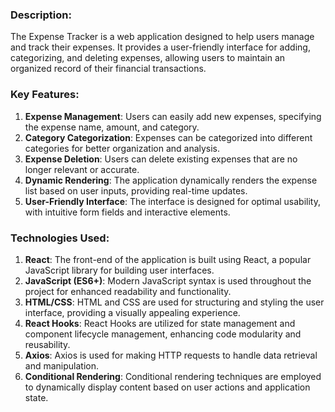### Description:
The Expense Tracker is a web application designed to help users manage and track their expenses. It provides a user-friendly interface for adding, categorizing, and deleting expenses, allowing users to maintain an organized record of their financial transactions.

### Key Features:
1. **Expense Management**: Users can easily add new expenses, specifying the expense name, amount, and category.
2. **Category Categorization**: Expenses can be categorized into different categories for better organization and analysis.
3. **Expense Deletion**: Users can delete existing expenses that are no longer relevant or accurate.
4. **Dynamic Rendering**: The application dynamically renders the expense list based on user inputs, providing real-time updates.
5. **User-Friendly Interface**: The interface is designed for optimal usability, with intuitive form fields and interactive elements.

### Technologies Used:
1. **React**: The front-end of the application is built using React, a popular JavaScript library for building user interfaces.
2. **JavaScript (ES6+)**: Modern JavaScript syntax is used throughout the project for enhanced readability and functionality.
3. **HTML/CSS**: HTML and CSS are used for structuring and styling the user interface, providing a visually appealing experience.
4. **React Hooks**: React Hooks are utilized for state management and component lifecycle management, enhancing code modularity and reusability.
5. **Axios**: Axios is used for making HTTP requests to handle data retrieval and manipulation.
6. **Conditional Rendering**: Conditional rendering techniques are employed to dynamically display content based on user actions and application state.
